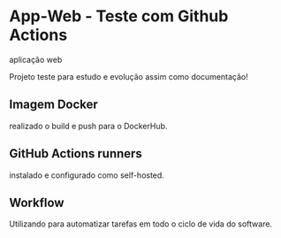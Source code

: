 

# App-Web -  Teste com Github Actions
aplicação web

Projeto teste para estudo e evolução assim como documentação!


## Imagem Docker
realizado o build e push para o DockerHub.

## GitHub Actions runners
instalado e configurado como self-hosted.

## Workflow 
Utilizando para automatizar tarefas em todo o ciclo de vida do software.



